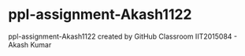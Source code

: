 # ppl-assignment-Akash1122
ppl-assignment-Akash1122 created by GitHub Classroom
IIT2015084 - Akash Kumar
